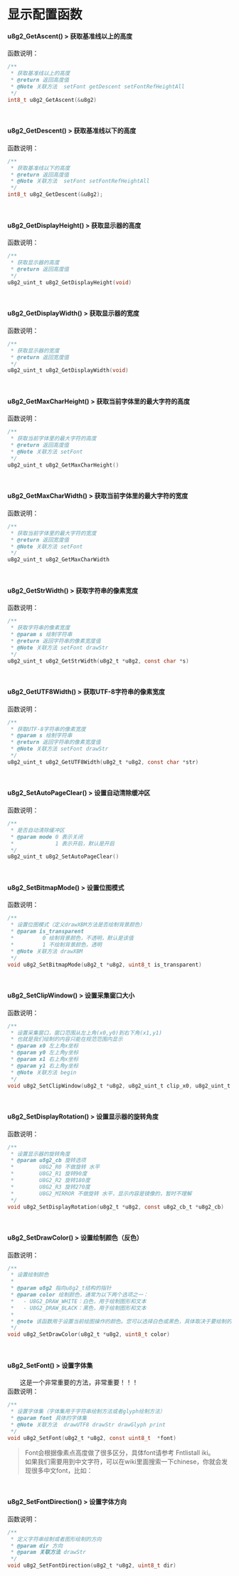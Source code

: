 # 显示配置函数
#### u8g2_GetAscent() > 获取基准线以上的高度
函数说明：
```c
/**
 * 获取基准线以上的高度
 * @return 返回高度值
 * @Note 关联方法  setFont getDescent setFontRefHeightAll
 */
int8_t u8g2_GetAscent(&u8g2)
```
&emsp;

#### u8g2_GetDescent() > 获取基准线以下的高度
函数说明：

```c
/**
 * 获取基准线以下的高度
 * @return 返回高度值
 * @Note 关联方法  setFont setFontRefHeightAll
 */
int8_t u8g2_GetDescent(&u8g2);
```
&emsp;

#### u8g2_GetDisplayHeight() > 获取显示器的高度
函数说明：
```c
/**
 * 获取显示器的高度
 * @return 返回高度值
 */
u8g2_uint_t u8g2_GetDisplayHeight(void)
```
&emsp;
#### u8g2_GetDisplayWidth() > 获取显示器的宽度
函数说明：
```c
/**
 * 获取显示器的宽度
 * @return 返回宽度值
 */
u8g2_uint_t u8g2_GetDisplayWidth(void)
```
&emsp;
#### u8g2_GetMaxCharHeight() > 获取当前字体里的最大字符的高度
函数说明：
```c
/**
 * 获取当前字体里的最大字符的高度
 * @return 返回高度值
 * @Note 关联方法 setFont
 */
u8g2_uint_t u8g2_GetMaxCharHeight()
```
&emsp;
#### u8g2_GetMaxCharWidth() > 获取当前字体里的最大字符的宽度
函数说明：
```c
/**
 * 获取当前字体里的最大字符的宽度
 * @return 返回宽度值
 * @Note 关联方法 setFont
 */
u8g2_uint_t u8g2_GetMaxCharWidth
```
&emsp;
#### u8g2_GetStrWidth() > 获取字符串的像素宽度
函数说明：
```c
/**
 * 获取字符串的像素宽度
 * @param s 绘制字符串
 * @return 返回字符串的像素宽度值
 * @Note 关联方法 setFont drawStr
 */
u8g2_uint_t u8g2_GetStrWidth(u8g2_t *u8g2, const char *s)
```
&emsp;
#### u8g2_GetUTF8Width() > 获取UTF-8字符串的像素宽度
函数说明：
```c
/**
 * 获取UTF-8字符串的像素宽度
 * @param s 绘制字符串
 * @return 返回字符串的像素宽度值
 * @Note 关联方法 setFont drawStr
 */
u8g2_uint_t u8g2_GetUTF8Width(u8g2_t *u8g2, const char *str)
```
&emsp;
#### u8g2_SetAutoPageClear() > 设置自动清除缓冲区
函数说明：
```c
/**
 * 是否自动清除缓冲区
 * @param mode 0 表示关闭
 *             1 表示开启，默认是开启
 */
u8g2_uint_t u8g2_SetAutoPageClear() 
```

&emsp;
#### u8g2_SetBitmapMode() > 设置位图模式
函数说明：
```c
/**
 * 设置位图模式（定义drawXBM方法是否绘制背景颜色）
 * @param is_transparent
 *         0 绘制背景颜色，不透明，默认是该值
 *         1 不绘制背景颜色，透明
 * @Note 关联方法 drawXBM
 */
void u8g2_SetBitmapMode(u8g2_t *u8g2, uint8_t is_transparent)
```

&emsp;

#### u8g2_SetClipWindow() > 设置采集窗口大小
函数说明：
```c
/**
 * 设置采集窗口，窗口范围从左上角(x0,y0)到右下角(x1,y1)
 * 也就是我们绘制的内容只能在规范范围内显示
 * @param x0 左上角x坐标
 * @param y0 左上角y坐标
 * @param x1 右上角x坐标
 * @param y1 右上角y坐标
 * @Note 关联方法 begin
 */
void u8g2_SetClipWindow(u8g2_t *u8g2, u8g2_uint_t clip_x0, u8g2_uint_t clip_y0, u8g2_uint_t clip_x1, u8g2_uint_t clip_y1 )
```

&emsp;

#### u8g2_SetDisplayRotation() > 设置显示器的旋转角度
函数说明：
```c
/**
 * 设置显示器的旋转角度
 * @param u8g2_cb 旋转选项
 *        U8G2_R0 不做旋转 水平
 *        U8G2_R1 旋转90度
 *        U8G2_R2 旋转180度
 *        U8G2_R3 旋转270度
 *        U8G2_MIRROR 不做旋转 水平，显示内容是镜像的，暂时不理解
 */
void u8g2_SetDisplayRotation(u8g2_t *u8g2, const u8g2_cb_t *u8g2_cb)
```
&emsp;
#### u8g2_SetDrawColor() > 设置绘制颜色（反色）
函数说明：
```c
/**
 * 设置绘制颜色
 *
 * @param u8g2 指向u8g2_t结构的指针
 * @param color 绘制颜色，通常为以下两个选项之一：
 *   - U8G2_DRAW_WHITE：白色，用于绘制图形和文本
 *   - U8G2_DRAW_BLACK：黑色，用于绘制图形和文本
 *
 * @note 该函数用于设置当前绘图操作的颜色。您可以选择白色或黑色，具体取决于要绘制的图形或文本的显示需求。
 */
void u8g2_SetDrawColor(u8g2_t *u8g2, uint8_t color)
```
&emsp;
#### u8g2_SetFont() > 设置字体集
  这是一个非常重要的方法，非常重要！！！  
函数说明：
```c
/**
 * 设置字体集（字体集用于字符串绘制方法或者glyph绘制方法）
 * @param font 具体的字体集
 * @Note 关联方法  drawUTF8 drawStr drawGlyph print
 */
void u8g2_SetFont(u8g2_t *u8g2, const uint8_t  *font)
```

>Font会根据像素点高度做了很多区分，具体font请参考 Fntlistall iki。  
如果我们需要用到中文字符，可以在wiki里面搜索一下chinese，你就会发现很多中文font，比如：

&emsp;
#### u8g2_SetFontDirection() > 设置字体方向
函数说明：
```c
/**
 * 定义字符串绘制或者图形绘制的方向
 * @param dir 方向
 * @param 关联方法 drawStr
 */
void u8g2_SetFontDirection(u8g2_t *u8g2, uint8_t dir)
```